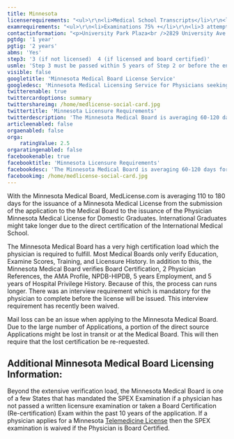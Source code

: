 ```yaml
---
title: Minnesota
licenserequirements: "<ul>\r\n<li>Medical School Transcripts</li>\r\n<li>Medical School Form</li>\r\n<li>All State Medical Licenses</li>\r\n<li>All Internships/Residency/Fellowships</li>\r\n<li>ECFMG CVS Report</li>\r\n<li>Fifth Pathway and ECFMG Exam Chart (if 5th Pathway)</li>\r\n<li>All State and National Exams (USMLE/FLEX/NBOME/NBME)</li>\r\n<li>2 Physician References</li>\r\n<li>Board Certification Verified</li>\r\n<li>AMA / AOA Profile</li>\r\n<li>NPDB-HIPDB Report</li>\r\n<li>5 Years Hospital Privileges</li>\r\n</ul>"
examrequirements: "<ul>\r\n<li>Examinations 75% +</li>\r\n<li>3 attempt limit for the USMLE (if not licensed)</li>\r\n<li>4 attempt limit for the USMLE (if licensed and certified)</li>\r\n<li>Step 3 must be passed within 5 years of step 2 - USMLE</li>\r\n<li>1 year PGY for USA Grads</li>\r\n<li>2 year PGY for International Grads</li>\r\n<li>Yes 10 year rule - SPEX or ABMS in last 10 years required</li>\r\n<li>SPEX does not apply to Telemedicine License</li>\r\n<li>State Exam Accepted if Pre-1975</li>\r\n</ul>"
contactinformation: "<p>University Park Plaza<br />2829 University Ave. SE, Suite 500<br />Minneapolis, MN 55414<br />Phone: (612) 617-2130<br />Fax: (612) 617-2166</p>\r\n<p><a href=\"https://mn.gov/boards/medical-practice/\">www.bmp.state.mn.us</a></p>"
pgtdg: '1 year'
pgtig: '2 years'
abms: 'Yes'
step3: '3 (if not licensed)  4 (if licensed and board certified)'
usmle: 'Step 3 must be passed within 5 years of Step 2 or before the end of the residency training'
visible: false
googletitle: 'Minnesota Medical Board License Service'
googledesc: 'Minnesota Medical Licensing Service for Physicians seeking to expedite the State Licensure process who will be applying to the Minnesota Medical Board'
twitterenable: true
twittercardoptions: summary
twittershareimg: /home/medlicense-social-card.jpg
twittertitle: 'Minnesota Licensure Requirements'
twitterdescription: 'The Minnesota Medical Board is averaging 60-120 days for licensure from the submission date of application to the Medical Board to the issuance of the Minnesota Medical License for Domestic Graduates. International graduates might take longer due to additional licensing requirements.'
articleenabled: false
orgaenabled: false
orga:
    ratingValue: 2.5
orgaratingenabled: false
facebookenable: true
facebooktitle: 'Minnesota Licensure Requirements'
facebookdesc: 'The Minnesota Medical Board is averaging 60-120 days for licensure from the submission date of application to the Medical Board to the issuance of the Minnesota Medical License for Domestic Graduates. International graduates might take longer due to additional licensing requirements.'
facebookimg: /home/medlicense-social-card.jpg
---
```


<p>With the Minnesota Medical Board, MedLicense.com is averaging 110 to 180 days for the issuance of a Minnesota Medical License from the submission of the application to the Medical Board to the issuance of the Physician Minnesota Medical License for Domestic Graduates. International Graduates might take longer due to the direct certification of the International Medical School.</p>
<p>The Minnesota Medical Board has a very high certification load which the physician is required to fulfill. Most Medical Boards only verify Education, Examine Scores, Training, and Licensure History. In addition to this, the Minnesota Medical Board verifies Board Certification, 2 Physician References, the AMA Profile, NPDB-HIPDB, 5 years Employment, and 5 years of Hospital Privilege History. Because of this, the process can runs longer. There was an interview requirement which is mandatory for the physician to complete before the license will be issued. This interview requirement has recently been waived.</p>
<p>Mail loss can be an issue when applying to the Minnesota Medical Board. Due to the large number of Applications, a portion of the direct source Applications might be lost in transit or at the Medical Board. This will then require that the lost certification be re-requested.</p>
<h2 id="mcetoc_1ce98npp90">Additional Minnesota Medical Board Licensing Information:</h2>
<p>Beyond the extensive verification load, the Minnesota Medical Board is one of a few States that has mandated the SPEX Examination if a physician has not passed a written licensure examination or taken a Board Certification (Re-certification) Exam within the past 10 years of the application. If a physician applies for a Minnesota <a href="../../services/telemedicine-licensing">Telemedicine License</a> then the SPEX examination is waived if the Physician is Board Certified.</p>